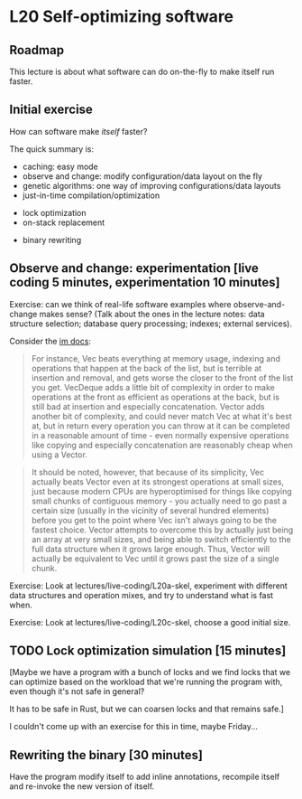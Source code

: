 # L20 Self-optimizing software

## Roadmap

This lecture is about what software can do on-the-fly to make itself run faster.

## Initial exercise

How can software make *itself* faster?

The quick summary is:
* caching: easy mode
* observe and change: modify configuration/data layout on the fly
* genetic algorithms: one way of improving configurations/data layouts
* just-in-time compilation/optimization
 + lock optimization
 + on-stack replacement
* binary rewriting

## Observe and change: experimentation [live coding 5 minutes, experimentation 10 minutes]

Exercise: can we think of real-life software examples where observe-and-change makes sense? (Talk about the ones
in the lecture notes: data structure selection; database query processing; indexes; external services).

Consider the [im docs](https://docs.rs/im/14.3.0/im/):

> For instance, Vec beats everything at memory usage, indexing and operations that happen at the back of the list, but is terrible at insertion and removal, and gets worse the closer to the front of the list you get. VecDeque adds a little bit of complexity in order to make operations at the front as efficient as operations at the back, but is still bad at insertion and especially concatenation. Vector adds another bit of complexity, and could never match Vec at what it's best at, but in return every operation you can throw at it can be completed in a reasonable amount of time - even normally expensive operations like copying and especially concatenation are reasonably cheap when using a Vector.

> It should be noted, however, that because of its simplicity, Vec actually beats Vector even at its strongest operations at small sizes, just because modern CPUs are hyperoptimised for things like copying small chunks of contiguous memory - you actually need to go past a certain size (usually in the vicinity of several hundred elements) before you get to the point where Vec isn't always going to be the fastest choice. Vector attempts to overcome this by actually just being an array at very small sizes, and being able to switch efficiently to the full data structure when it grows large enough. Thus, Vector will actually be equivalent to Vec until it grows past the size of a single chunk.

Exercise: Look at lectures/live-coding/L20a-skel, experiment with different data structures and operation mixes, and try to understand what is fast when.

Exercise: Look at lectures/live-coding/L20c-skel, choose a good initial size.

## TODO Lock optimization simulation [15 minutes]

[Maybe we have a program with a bunch of locks and we find locks that
we can optimize based on the workload that we're running the program
with, even though it's not safe in general?

It has to be safe in Rust, but we can coarsen locks and that remains
safe.]

I couldn't come up with an exercise for this in time, maybe Friday...

## Rewriting the binary [30 minutes]

Have the program modify itself to add inline annotations, recompile
itself and re-invoke the new version of itself.


